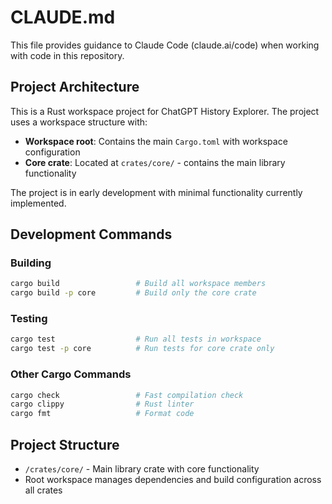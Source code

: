 # CLAUDE.md

This file provides guidance to Claude Code (claude.ai/code) when working with code in this repository.

## Project Architecture

This is a Rust workspace project for ChatGPT History Explorer. The project uses a workspace structure with:

- **Workspace root**: Contains the main `Cargo.toml` with workspace configuration
- **Core crate**: Located at `crates/core/` - contains the main library functionality

The project is in early development with minimal functionality currently implemented.

## Development Commands

### Building
```bash
cargo build                 # Build all workspace members
cargo build -p core         # Build only the core crate
```

### Testing
```bash
cargo test                  # Run all tests in workspace
cargo test -p core          # Run tests for core crate only
```

### Other Cargo Commands
```bash
cargo check                 # Fast compilation check
cargo clippy                # Rust linter
cargo fmt                   # Format code
```

## Project Structure

- `/crates/core/` - Main library crate with core functionality
- Root workspace manages dependencies and build configuration across all crates